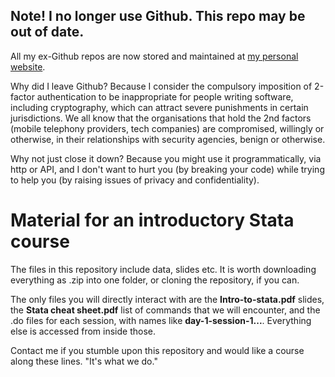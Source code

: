 ## Note! I no longer use Github. This repo may be out of date.

All my ex-Github repos are now stored and maintained at [my personal website](http://www.robertgrantstats.co.uk/code.html).

Why did I leave Github? Because I consider the compulsory imposition of 2-factor authentication to be inappropriate for people writing software, including cryptography, which can attract severe punishments in certain jurisdictions. We all know that the organisations that hold the 2nd factors (mobile telephony providers, tech companies) are compromised, willingly or otherwise, in their relationships with security agencies, benign or otherwise.

Why not just close it down? Because you might use it programmatically, via http or API, and I don't want to hurt you (by breaking your code) while trying to help you (by raising issues of privacy and confidentiality).



# Material for an introductory Stata course

The files in this repository include data, slides etc. It is worth downloading everything as .zip into one folder, or cloning the repository, if you can.

The only files you will directly interact with are the **Intro-to-stata.pdf** slides, the **Stata cheat sheet.pdf** list of commands that we will encounter, and the .do files for each session, with names like **day-1-session-1...**. Everything else is accessed from inside those.

Contact me if you stumble upon this repository and would like a course along these lines. "It's what we do."
